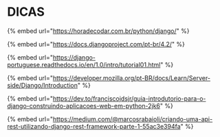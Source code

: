 # DICAS

{% embed url="https://horadecodar.com.br/python/django/" %}

{% embed url="https://docs.djangoproject.com/pt-br/4.2/" %}

{% embed url="https://django-portuguese.readthedocs.io/en/1.0/intro/tutorial01.html" %}

{% embed url="https://developer.mozilla.org/pt-BR/docs/Learn/Server-side/Django/Introduction" %}

{% embed url="https://dev.to/franciscojdsjr/guia-introdutorio-para-o-django-construindo-aplicacoes-web-em-python-2jk6" %}

{% embed url="https://medium.com/@marcosrabaioli/criando-uma-api-rest-utilizando-django-rest-framework-parte-1-55ac3e394fa" %}
